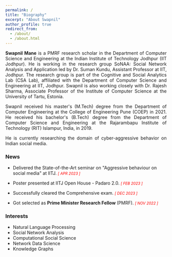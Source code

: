 ```yaml
---
permalink: /
title: "Biography"
excerpt: "About Swapnil"
author_profile: true
redirect_from: 
  - /about/
  - /about.html
---
```


<p align="justify">
  <strong>Swapnil Mane</strong> is a <a href="https://cse.iitj.ac.in/index.php/people/phd-students" target="_blank" style="text-decoration:none;">PMRF research scholar</a> in the Department of Computer Science and Engineering at the <a href="https://www.iitj.ac.in/" target="_blank" style="text-decoration:none;">Indian Institute of Technology Jodhpur (IIT Jodhpur)</a>. He is working in the research group SoNAA: Social Network Analysis and Application led by <a href="https://sumankundu.info/" target="_blank" style="text-decoration:none;">Dr. Suman Kundu</a>, Assistant Professor at IIT, Jodhpur. The research group is part of the Cognitive and Social Analytics Lab (<a href="https://www.csa-iitj.group/" target="_blank" style="text-decoration:none;">CSA Lab</a>), affiliated with the Department of Computer Science and Engineering at IIT, Jodhpur. Swapnil is also working closely with <a href="https://rajeshsharma.cs.ut.ee/" target="_blank" style="text-decoration:none;">Dr. Rajesh Sharma</a>, Associate Professor of the Institute of Computer Science at the University of Tartu, Estonia. </p>

<p align="justify">
Swapnil received his master's (M.Tech) degree from the Department of Computer Engineering at the College of Engineering Pune (<a href="http://www.coep.org.in/" target="_blank" style="text-decoration:none;">COEP</a>) in 2021. He received his bachelor's (B.Tech) degree from the Department of Computer Science and Engineering at the Rajarambapu Institute of Technology (<a href="https://www.ritindia.edu/" target="_blank" style="text-decoration:none;">RIT</a>) Islampur, India, in 2019.
</p>

<p align="justify">
He is currently researching the domain of cyber-aggressive behavior on Indian social media.  </p>

<div>
  <h3>News</h3>
<!--   <h3>Recent updates</h3> -->
  <ul>
    <li>
    <p class="notice">
      Delivered the State-of-the-Art seminar on "Aggressive behaviour on social media" at IITJ.
      <font color="red"><small><i>[ APR 2023 ]</i></small></font>
    </p>
     </li>
    <li>
    <p class="notice">
      Poster presented at IITJ Open House - Padaro 2.0. 
      <font color="red"><small><i>[ FEB 2023 ]</i></small></font>
    </p>
    </li>
    <li>
    <p class="notice">
      Successfully cleared the Comprehensive exam. 
      <font color="red"><small><i>[ DEC 2023 ]</i></small></font>
    </p>
    </li>
  <li>
    <p class="notice">
      Got selected as <strong>Prime Minister Research Fellow </strong> (PMRF). 
      <font color="red"><small><i>[ NOV 2022 ]</i></small></font>
    </p>
    </li>
    </ul>
  </div>



<div>
  <h3>Interests</h3>
  <ul>
  <li>Natural Language Processing</li>
  <li>Social Network Analysis</li>
  <li>Computational Social Science</li>
  <li>Network Data Science</li>
  <li>Knowledge Graphs</li>    
  </ul>
</div>
